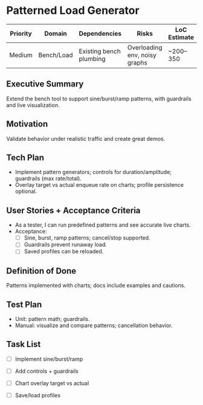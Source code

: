 # Patterned Load Generator

| Priority | Domain | Dependencies | Risks | LoC Estimate | Complexity | Effort | Impact |
| --- | --- | --- | --- | --- | --- | --- | --- |
| Medium | Bench/Load | Existing bench plumbing | Overloading env, noisy graphs | ~200–350 | Medium (per tick O(1)) | 3 (Fib) | Medium |

## Executive Summary
Extend the bench tool to support sine/burst/ramp patterns, with guardrails and live visualization.

## Motivation
Validate behavior under realistic traffic and create great demos.

## Tech Plan
- Implement pattern generators; controls for duration/amplitude; guardrails (max rate/total).
- Overlay target vs actual enqueue rate on charts; profile persistence optional.

## User Stories + Acceptance Criteria
- As a tester, I can run predefined patterns and see accurate live charts.
- Acceptance:
  - [ ] Sine, burst, ramp patterns; cancel/stop supported.
  - [ ] Guardrails prevent runaway load.
  - [ ] Saved profiles can be reloaded.

## Definition of Done
Patterns implemented with charts; docs include examples and cautions.

## Test Plan
- Unit: pattern math; guardrails.
- Manual: visualize and compare patterns; cancellation behavior.

## Task List
- [ ] Implement sine/burst/ramp
- [ ] Add controls + guardrails
- [ ] Chart overlay target vs actual
- [ ] Save/load profiles

